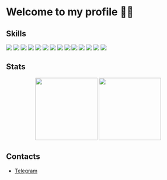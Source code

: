 # Welcome to my profile ✌🏻

## Skills
![](https://img.shields.io/badge/Python-3776AB?style=flat-square&logo=Python&logoColor=ffffff)
![](https://img.shields.io/badge/C-A8B9CC?style=flat-square&logo=C&logoColor=ffffff)
![](https://img.shields.io/badge/C++-00599C?style=flat-square&logo=C%2B%2B&logoColor=ffffff)
![](https://img.shields.io/badge/HTML-E34F26?style=flat-square&logo=HTML5&logoColor=ffffff)
![](https://img.shields.io/badge/CSS-1572B6?style=flat-square&logo=CSS3&logoColor=ffffff)
![](https://img.shields.io/badge/SQLite-003B57?style=flat-square&logo=SQLite&logoColor=ffffff)
![](https://img.shields.io/badge/Qt-41CD52?style=flat-square&logo=Qt&logoColor=ffffff)
![](https://img.shields.io/badge/Django-092E20?style=flat-square&logo=Django&logoColor=ffffff)
![](https://img.shields.io/badge/Apache%20Airflow-017CEE?style=flat-square&logo=Apache%20Airflow&logoColor=ffffff)
![](https://img.shields.io/badge/Arduino-00979D?style=flat-square&logo=Arduino&logoColor=ffffff)
![](https://img.shields.io/badge/Linux-FCC624?style=flat-square&logo=Linux&logoColor=000000)
![](https://img.shields.io/badge/Git-F05032?style=flat-square&logo=Git&logoColor=ffffff)
![](https://img.shields.io/badge/Docker-2496ED?style=flat-square&logo=Docker&logoColor=ffffff)
![](https://img.shields.io/badge/VS%20Code-007ACC?style=flat-square&logo=Visual%20Studio%20Code&logoColor=ffffff)

## Stats
<div align="center">
  <img height="170em" src="https://github-readme-stats.vercel.app/api?username=rnv812&layout=compact&show_icons=true&theme=white&icon_color=2a84ea&hide_border=true&bg_color=00000000&text_color=2a84ea" />
  <img height="170em" src="https://github-readme-stats.vercel.app/api/top-langs/?username=rnv812&layout=compact&theme=white&icon_color=2a84ea&hide_border=true&bg_color=00000000&text_color=2a84ea" />
</div>

## Contacts
* [Telegram](https://t.me/rnv812)

